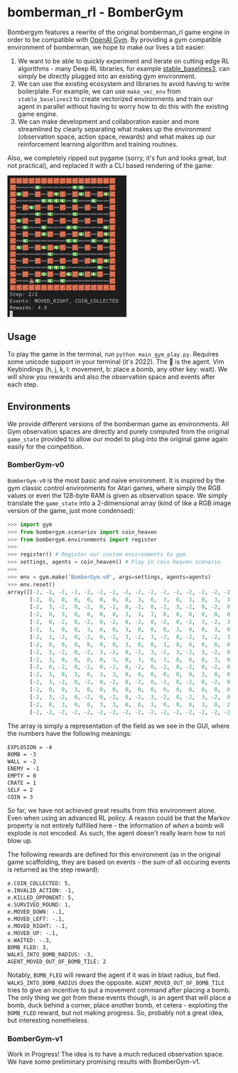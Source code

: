 # bomberman_rl - BomberGym

Bombergym features a rewrite of the original bomberman_rl game engine in order to be compatible with [OpenAI Gym](https://gym.openai.com/). By providing a gym compatible environment of bomberman, we hope to make our lives a bit easier: 

1. We want to be able to quickly experiment and iterate on cutting edge RL algorithms - many Deep RL libraries, for example [stable_baselines3](https://stable-baselines3.readthedocs.io/en/master/), can simply be directly plugged into an existing gym environment.
2. We can use the existing ecosystem and libraries to avoid having to write boilerplate. For example, we can use `make_vec_env` from `stable_baselines3` to create vectorized environments and train our agent in parallel without having to worry how to do this with the existing game engine.
3. We can make development and collaboration easier and more streamlined by clearly separating what makes up the environment (observation space, action space, rewards) and what makes up our reinforcement learning algorithm and training routines.

Also, we completely ripped out pygame (sorry, it's fun and looks great, but not practical), and replaced it with a CLI based rendering of the game:

![Image](./assets/bombergym.png)

## Usage

To play the game in the terminal, run `python main_gym_play.py`. Requires some unicode support in your terminal (it's 2022). The 💩 is the agent. Vim Keybindings (h, j, k, l: movement, b: place a bomb, any other key: wait). We will show you rewards and also the observation space and events after each step. 

## Environments

We provide different versions of the bomberman game as environments. All Gym observation spaces are directly and purely computed from the original `game_state` provided to allow our model to plug into the original game again easily for the competition. 

### BomberGym-v0

`BomberGym-v0` is the most basic and naive environment. It is inspired by the gym classic control environments for Atari games, where simply the RGB values or even the 128-byte RAM is given as observation space. We simply translate the `game_state` into a 2-dimensional array (kind of like a RGB image version of the game, just more condensed):

```python
>>> import gym
>>> from bombergym.scenarios import coin_heaven
>>> from bombergym.environments import register
>>> 
>>> register() # Register our custom environments to gym
>>> settings, agents = coin_heaven() # Play in coin heaven scenario
>>> 
>>> env = gym.make('BomberGym-v0', args=settings, agents=agents)
>>> env.reset()
array([[-2, -2, -2, -2, -2, -2, -2, -2, -2, -2, -2, -2, -2, -2, -2, -2, -2],
       [-2,  0,  0,  0,  0,  0,  0,  0,  3,  0,  3,  0,  3,  0,  3,  3, -2],
       [-2,  3, -2,  0, -2,  0, -2,  0, -2,  0, -2,  3, -2,  0, -2,  0, -2],
       [-2,  0,  3,  0,  0,  0,  0,  3,  3,  3,  0,  0,  0,  0,  0,  0, -2],
       [-2,  0, -2,  0, -2,  0, -2,  0, -2,  0, -2,  0, -2,  3, -2,  3, -2],
       [-2,  3,  0,  0,  3,  0,  0,  3,  0,  0,  0,  3,  0,  0,  3,  0, -2],
       [-2,  3, -2,  0, -2,  0, -2,  3, -2,  3, -2,  0, -2,  3, -2,  3, -2],
       [-2,  0,  0,  0,  0,  0,  0,  3,  0,  0,  3,  0,  0,  0,  0,  0, -2],
       [-2,  3, -2,  0, -2,  3, -2,  0, -2,  3, -2,  3, -2,  3, -2,  0, -2],
       [-2,  3,  0,  0,  0,  0,  3,  0,  3,  0,  3,  0,  0,  0,  3,  0, -2],
       [-2,  0, -2,  0, -2,  0, -2,  0, -2,  0, -2,  0, -2,  0, -2,  0, -2],
       [-2,  3,  0,  3,  0,  3,  3,  0,  0,  0,  0,  0,  0,  3,  0,  0, -2],
       [-2,  3, -2,  0, -2,  0, -2,  0, -2,  0, -2,  0, -2,  0, -2,  0, -2],
       [-2,  0,  0,  3,  0,  0,  0,  0,  0,  0,  0,  0,  0,  0,  0,  0, -2],
       [-2,  3, -2,  0, -2,  0, -2,  0, -2,  3, -2,  0, -2,  3, -2,  0, -2],
       [-2,  0,  3,  0,  0,  3,  3,  0,  0,  3,  0,  0,  0,  3,  0,  2, -2],
       [-2, -2, -2, -2, -2, -2, -2, -2, -2, -2, -2, -2, -2, -2, -2, -2, -2]])
```

The array is simply a representation of the field as we see in the GUI, where the numbers have the following meanings:

```
EXPLOSION = -4
BOMB = -3
WALL = -2
ENEMY = -1
EMPTY = 0
CRATE = 1
SELF = 2
COIN = 3
```

So far, we have not achieved great results from this environment alone. Even when using an advanced RL policy. A reason could be that the Markov property is not entirely fulfilled here - the information of *when* a bomb will explode is not encoded. As such, the agent doesn't really learn how to not blow up.

The following rewards are defined for this environment (as in the original game scaffolding, they are based on events - the sum of all occuring events is returned as the step reward):

```
e.COIN_COLLECTED: 5,
e.INVALID_ACTION: -1,
e.KILLED_OPPONENT: 5,
e.SURVIVED_ROUND: 1,
e.MOVED_DOWN: -.1,
e.MOVED_LEFT: -.1,
e.MOVED_RIGHT: -.1,
e.MOVED_UP: -.1,
e.WAITED: -.3,
BOMB_FLED: 3,
WALKS_INTO_BOMB_RADIUS: -3,
AGENT_MOVED_OUT_OF_BOMB_TILE: 2
```

Notably, `BOMB_FLED` will reward the agent if it was in blast radius, but fled. `WALKS_INTO_BOMB_RADIUS` does the opposite. `AGENT_MOVED_OUT_OF_BOMB_TILE` tries to give an incentive to put a movement command after placing a bomb. The only thing we got from these events though, is an agent that will place a bomb, duck behind a corner, place another bomb, et cetera - exploiting the `BOMB_FLED` reward, but not making progress. So, probably not a great idea, but interesting nonetheless.

### BomberGym-v1

Work in Progress!
The idea is to have a much reduced observation space.
We have some preliminary promising results with BomberGym-v1.